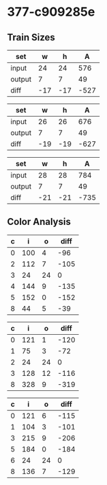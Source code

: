 # 377-c909285e
## Train Sizes

|set|w|h|A|
|---|---|---|---|
|input|24|24|576|
|output|7|7|49|
|diff|-17|-17|-527|


|set|w|h|A|
|---|---|---|---|
|input|26|26|676|
|output|7|7|49|
|diff|-19|-19|-627|


|set|w|h|A|
|---|---|---|---|
|input|28|28|784|
|output|7|7|49|
|diff|-21|-21|-735|


## Color Analysis

|c|i|o|diff|
|---|---|---|---|
|0|100|4|-96|
|2|112|7|-105|
|3|24|24|0|
|4|144|9|-135|
|5|152|0|-152|
|8|44|5|-39|


|c|i|o|diff|
|---|---|---|---|
|0|121|1|-120|
|1|75|3|-72|
|2|24|24|0|
|3|128|12|-116|
|8|328|9|-319|


|c|i|o|diff|
|---|---|---|---|
|0|121|6|-115|
|1|104|3|-101|
|3|215|9|-206|
|5|184|0|-184|
|6|24|24|0|
|8|136|7|-129|

